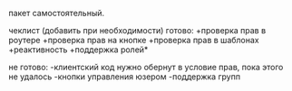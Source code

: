 пакет самостоятельный.

чеклист (добавить при необходимости)
готово:
+проверка прав в роутере
+проверка прав на кнопке
+проверка прав в шаблонах
+реактивность
+поддержка ролей*

не готово:
-клиентский код  нужно обернут в условие прав, пока этого не удалось
-кнопки управления юзером
-поддержка групп